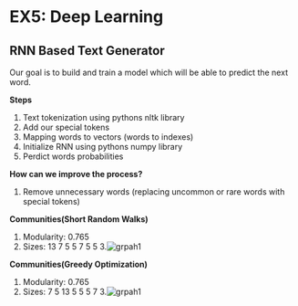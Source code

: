 EX5: Deep Learning
==================



RNN Based Text Generator
------------------------

Our goal is to build and train a model which will be able to predict the next word.



**Steps**
  1. Text tokenization using pythons nltk library
  2. Add our special tokens
  3. Mapping words to vectors (words to indexes)
  4. Initialize RNN using pythons numpy library
  5. Perdict words probabilities
  


**How can we improve the process?**
  1. Remove unnecessary words (replacing uncommon or rare words with special tokens)



**Communities(Short Random Walks)**
  1. Modularity: 0.765
  2. Sizes: 13 7 5 5 7 5 5
  3.![grpah1](imdb-graph1.png)


**Communities(Greedy Optimization)**
  1. Modularity: 0.765
  2. Sizes: 7 5 13 5 5 5 7
  3.![grpah1](imdb-graph2.png)
